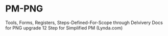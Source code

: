 # PM-PNG
Tools, Forms, Registers, Steps-Defined-For-Scope through Delvivery Docs for PNG upgrade
12 Step for Simplified PM (Lynda.com) 
